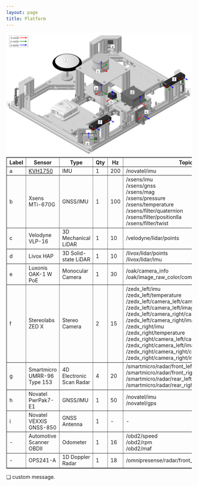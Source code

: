 ```yaml
---
layout: page
title: Platform
---
```


<div style="text-align: center;">
  <img src="/assets/img/coordsys.png" alt="NavINST platform" width="640">
</div>

<div style="width: 100%; overflow-x: auto;">
  <table border="1" cellspacing="0" cellpadding="5" style="width: 720px; margin: 0 auto;">
    <thead>
      <tr>
        <th>Label</th>
        <th>Sensor</th>
        <th>Type</th>
        <th>Qty</th>
        <th>Hz</th>
        <th>Topic Name</th>
        <th>Message Type</th>
      </tr>
    </thead>
    <tbody>
      <tr>
        <td>a</td>
        <td><a href="https://novatel.com/products/gnss-inertial-navigation-systems/imus/kvh1750" target="_blank">KVH1750</a></td>
        <td>IMU</td>
        <td>1</td>
        <td>200</td>
        <td>/novatel/imu</td>
        <td>sensor_msgs/Imu</td>
      </tr>
      <tr>
        <td>b</td>
        <td>Xsens MTi-670G</td>
        <td>GNSS/IMU</td>
        <td>1</td>
        <td>100</td>
        <td>
          /xsens/imu<br/>
          /xsens/gnss<br/>
          /xsens/mag<br/>
          /xsens/pressure<br/>
          /xsens/temperature<br/>
          /xsens/filter/quaternion<br/>
          /xsens/filter/positionlla<br/>
          /xsens/filter/twist
        </td>
        <td>
          sensor_msgs/Imu<br/>
          sensor_msgs/NavSatFix<br/>
          geometry_msgs/Vector3Stamped<br/>
          sensor_msgs/FluidPressure<br/>
          sensor_msgs/Temperature<br/>
          geometry_msgs/QuaternionStamped<br/>
          geometry_msgs/Vector3Stamped<br/>
          geometry_msgs/TwistStamped
        </td>
      </tr>
      <tr>
        <td>c</td>
        <td>Velodyne VLP-16</td>
        <td>3D Mechanical LiDAR</td>
        <td>1</td>
        <td>10</td>
        <td>/velodyne/lidar/points</td>
        <td>sensor_msgs/PointCloud2</td>
      </tr>
      <tr>
        <td>d</td>
        <td>Livox HAP</td>
        <td>3D Solid-state LiDAR</td>
        <td>1</td>
        <td>10</td>
        <td>
          /livox/lidar/points<br/>
          /livox/lidar/imu
        </td>
        <td>
          sensor_msgs/PointCloud2<br/>
          sensor_msgs/Imu
        </td>
      </tr>
      <tr>
        <td>e</td>
        <td>Luxonis OAK-1 W PoE</td>
        <td>Monocular Camera</td>
        <td>1</td>
        <td>30</td>
        <td>
          /oak/camera_info<br/>
          /oak/image_raw_color/compressed
        </td>
        <td>
          sensor_msgs/CameraInfo<br/>
          sensor_msgs/CompressedImage
        </td>
      </tr>
      <tr>
        <td>f</td>
        <td>Stereolabs ZED X</td>
        <td>Stereo Camera</td>
        <td>2</td>
        <td>15</td>
        <td>
          /zedx_left/imu<br/>
          /zedx_left/temperature<br/>
          /zedx_left/camera_left/camera_info<br/>
          /zedx_left/camera_left/image_raw_color/compressed<br/>
          /zedx_left/camera_right/camera_info<br/>
          /zedx_left/camera_right/image_raw_color/compressed<br/>
          /zedx_right/imu<br/>
          /zedx_right/temperature<br/>
          /zedx_right/camera_left/camera_info<br/>
          /zedx_right/camera_left/image_raw_color/compressed<br/>
          /zedx_right/camera_right/camera_info<br/>
          /zedx_right/camera_right/image_raw_color/compressed
        </td>
        <td>
          sensor_msgs/Imu<br/>
          sensor_msgs/Temperature<br/>
          sensor_msgs/CameraInfo<br/>
          sensor_msgs/CompressedImage<br/>
          sensor_msgs/CameraInfo<br/>
          sensor_msgs/CompressedImage<br/>
          sensor_msgs/Imu<br/>
          sensor_msgs/Temperature<br/>
          sensor_msgs/CameraInfo<br/>
          sensor_msgs/CompressedImage<br/>
          sensor_msgs/CameraInfo<br/>
          sensor_msgs/CompressedImage
        </td>
      </tr>
      <tr>
        <td>g</td>
        <td>Smartmicro UMRR-96 Type 153</td>
        <td>4D Electronic Scan Radar</td>
        <td>4</td>
        <td>20</td>
        <td>
          /smartmicro/radar/front_left<br/>
          /smartmicro/radar/front_right<br/>
          /smartmicro/radar/rear_left<br/>
          /smartmicro/radar/rear_right
        </td>
        <td>sensor_msgs/PointCloud2</td>
      </tr>
      <tr>
        <td>h</td>
        <td>Novatel PwrPak7-E1</td>
        <td>GNSS/IMU</td>
        <td>1</td>
        <td>50</td>
        <td>
          /novatel/imu<br/>
          /novatel/gps
        </td>
        <td>
          sensor_msgs/Imu<br/>
          gps_common/GPSFix
        </td>
      </tr>
      <tr>
        <td>i</td>
        <td>Novatel VEXXIS GNSS-850</td>
        <td>GNSS Antenna</td>
        <td>1</td>
        <td>-</td>
        <td>-</td>
        <td>-</td>
      </tr>
      <tr>
        <td>-</td>
        <td>Automotive Scanner OBDII</td>
        <td>Odometer</td>
        <td>1</td>
        <td>16</td>
        <td>
          /obd2/speed<br/>
          /obd2/rpm<br/>
          /obd2/maf
        </td>
        <td>❑</td>
      </tr>
      <tr>
        <td>-</td>
        <td>OPS241-A</td>
        <td>1D Doppler Radar</td>
        <td>1</td>
        <td>18</td>
        <td>/omnipresense/radar/front_bumper</td>
        <td>❑</td>
      </tr>
    </tbody>
  </table>
  <p>❑ custom message.</p>
</div>



